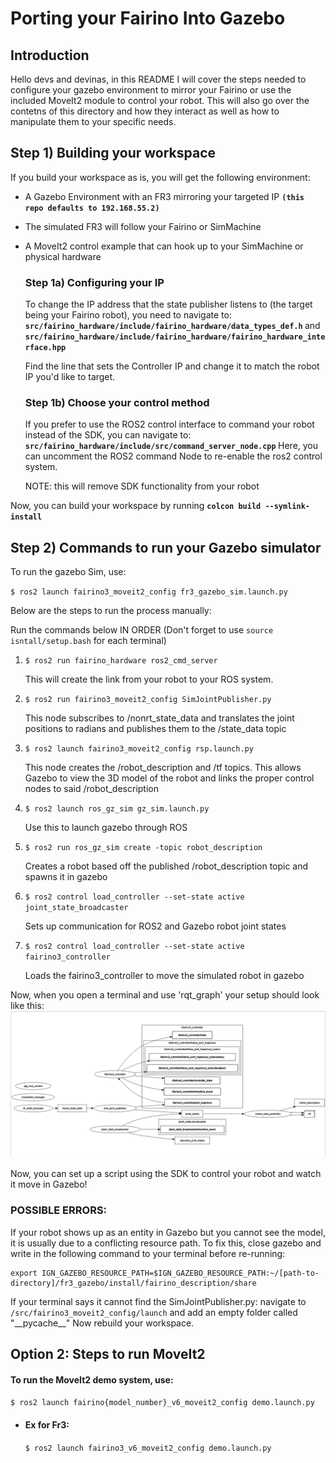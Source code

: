 # Porting your Fairino Into Gazebo

## Introduction
<p>Hello devs and devinas, in this README I will cover the steps needed to configure your gazebo environment to mirror your Fairino or use the included MoveIt2 module to control your robot. This will also go over the contetns of this directory and how they interact as well as how to manipulate them to your specific needs.</p>

## Step 1) Building your workspace
<p>If you build your workspace as is, you will get the following environment:

- A Gazebo Environment with an FR3 mirroring your targeted IP <b>`(this repo defaults to 192.168.55.2)`</b>
- The simulated FR3 will follow your Fairino or SimMachine
- A MoveIt2 control example that can hook up to your SimMachine or physical hardware

    ### Step 1a) Configuring your IP
    To change the IP address that the state publisher listens to (the target being your Fairino robot), you need to navigate to:
    <b> `src/fairino_hardware/include/fairino_hardware/data_types_def.h` </b>
    and <b> `src/fairino_hardware/include/fairino_hardware/fairino_hardware_interface.hpp` </b>
    
    
    Find the line that sets the Controller IP and change it to match the robot IP you'd like to target.

    ### Step 1b) Choose your control method
    If you prefer to use the ROS2 control interface to command your robot instead of the SDK, you can navigate to:
    <b> `src/fairino_hardware/include/src/command_server_node.cpp` </b> 
    Here, you can uncomment the ROS2 command Node to re-enable the ros2 control system.
    
    NOTE: this will remove SDK functionality from your robot

Now, you can build your workspace by running <b>`colcon build --symlink-install`</b>

## Step 2) Commands to run your Gazebo simulator

To run the gazebo Sim, use:

 `$ ros2 launch fairino3_moveit2_config fr3_gazebo_sim.launch.py`

Below are the steps to run the process manually:

Run the commands below IN ORDER (Don't forget to use `source isntall/setup.bash` for each terminal)

1) 
    `$ ros2 run fairino_hardware ros2_cmd_server`

    This will create the link from your robot to your ROS system.

2) 
    `$ ros2 run fairino3_moveit2_config SimJointPublisher.py`

    This node subscribes to /nonrt_state_data and translates the joint positions to radians and publishes them to the /state_data topic

3) 
    `$ ros2 launch fairino3_moveit2_config rsp.launch.py`

    This node creates the /robot_description and /tf topics. This allows Gazebo to view the 3D model of the robot and links the proper control nodes to said /robot_description

4) 
    `$ ros2 launch ros_gz_sim gz_sim.launch.py`

    Use this to launch gazebo through ROS

5) 
    `$ ros2 run ros_gz_sim create -topic robot_description`

    Creates a robot based off the published /robot_description topic and spawns it in gazebo

6) 
    `$ ros2 control load_controller --set-state active joint_state_broadcaster`

    Sets up communication for ROS2 and Gazebo robot joint states


7) 
    `$ ros2 control load_controller --set-state active fairino3_controller`

    Loads the fairino3_controller to move the simulated robot in gazebo


Now, when you open a terminal and use 'rqt_graph' your setup should look like this:
    <img src="src/README_rqt_graph.png" width="1080">


Now, you can set up a script using the SDK to control your robot and watch it move in Gazebo!


### POSSIBLE ERRORS:

If your robot shows up as an entity in Gazebo but you cannot see the model, it is usually due to a conflicting resource path. To fix this, close gazebo and write in the following command to your terminal before re-running:

    export IGN_GAZEBO_RESOURCE_PATH=$IGN_GAZEBO_RESOURCE_PATH:~/[path-to-directory]/fr3_gazebo/install/fairino_description/share

If your terminal says it cannot find the SimJointPublisher.py:
navigate to `/src/fairino3_moveit2_config/launch` and add an empty folder called "\_\_pycache\_\_"
Now rebuild your workspace.

## Option 2: Steps to run MoveIt2
<h4>To run the MoveIt2 demo system, use:</h4>

 `$ ros2 launch fairino{model_number}_v6_moveit2_config demo.launch.py`

-   <h4>Ex for Fr3:</h4> 
        
    `$ ros2 launch fairino3_v6_moveit2_config demo.launch.py`


## 
